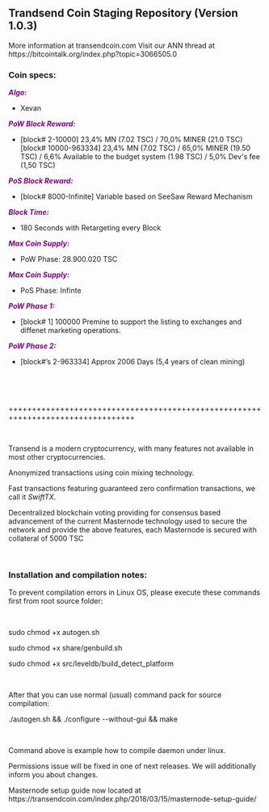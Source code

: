 <h2><strong>Trandsend Coin Staging Repository (Version 1.0.3)</strong></h2>
<p>More information at transendcoin.com Visit our ANN thread at https://bitcointalk.org/index.php?topic=3066505.0</p>
<h3><strong>Coin specs:</strong></h3>
<p><strong><span style="color: #800080;"><em>Algo:</em></span></strong></p>
<ul>
<li>Xevan</li>
</ul>
<p><strong><span style="color: #800080;"><em>PoW Block Reward:</em></span></strong></p>
<ul>
<li>[block# 2-10000] 23,4% MN (7.02 TSC) / 70,0% MINER (21.0 TSC) [block# 10000-963334] 23,4% MN (7.02 TSC) / 65,0% MINER (19.50 TSC) / 6,6% Available to the budget system (1.98 TSC) / 5,0% Dev's fee (1,50 TSC)</li>
</ul>
<p><strong><span style="color: #800080;"><em>PoS Block Reward:</em></span></strong></p>
<ul>
<li>[block# 8000-Infinite] Variable based on SeeSaw Reward Mechanism</li>
</ul>
<p><strong><span style="color: #800080;"><em>Block Time:</em></span></strong></p>
<ul>
<li>180 Seconds with Retargeting every Block</li>
</ul>
<p><strong><span style="color: #800080;"><em>Max Coin Supply:</em></span></strong></p>
<ul>
<li>PoW Phase: 28.900.020 TSC</li>
</ul>
<p><strong><span style="color: #800080;"><em>Max Coin Supply:</em></span></strong></p>
<ul>
<li>PoS Phase: Infinte</li>
</ul>
<p><strong><span style="color: #800080;"><em>PoW Phase 1:</em></span></strong></p>
<ul>
<li>[block# 1] 100000 Premine to support the listing to exchanges and diffenet marketing operations.</li>
</ul>
<p><strong><span style="color: #800080;"><em>PoW Phase 2:</em></span></strong></p>
<ul>
<li>[block#&rsquo;s 2-963334] Approx 2006 Days (5,4 years of clean mining)</li>
</ul>
<br/>
<p>&nbsp;</p>
<p>+++++++++++++++++++++++++++++++++++++++++++++++++++++++++++++++++++++++++++++++++</p>
<p>&nbsp;</p>
<p>Transend is a modern cryptocurrency, with many features not available in most other cryptocurrencies.</p>
<p>Anonymized transactions using coin mixing technology.</p>
<p>Fast transactions featuring guaranteed zero confirmation transactions, we call it <em>SwiftTX</em>.</p>
<p>Decentralized blockchain voting providing for consensus based advancement of the current Masternode technology used to secure the network and provide the above features, each Masternode is secured with collateral of 5000 TSC</p>
<br/>
<h3>Installation and compilation notes:</h3>
<p>To prevent compilation errors in Linux OS, please execute these commands first from root source folder:</p>
<br/>
<p>sudo chmod +x autogen.sh</p>
<p>sudo chmod +x share/genbuild.sh</p>
<p>sudo chmod +x src/leveldb/build_detect_platform</p>
<br/>
<p>After that you can use normal (usual) command pack for source compilation:</p>
<p>./autogen.sh && ./configure --without-gui && make</p>
<br/>
<p>Command above is example how to compile daemon under linux.</p>
<p>Permissions issue will be fixed in one of next releases. We will additionally inform you about changes.</p> 
<p>Masternode setup guide now located at https://transendcoin.com/index.php/2018/03/15/masternode-setup-guide/</p>




